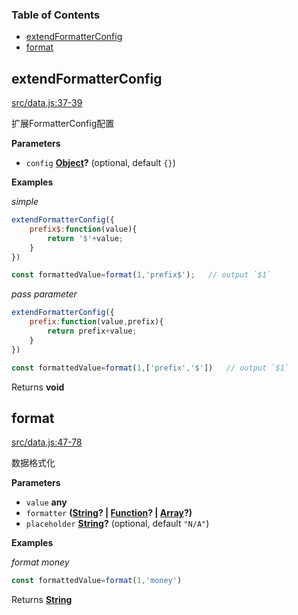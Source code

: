 <!-- Generated by documentation.js. Update this documentation by updating the source code. -->

### Table of Contents

-   [extendFormatterConfig](#extendformatterconfig)
-   [format](#format)

## extendFormatterConfig

[src/data.js:37-39](https://github.com/m860/js-helper/blob/106c0e381c1f27462b978ff4213201b845a9d7fa/src/data.js#L37-L39 "Source code on GitHub")

扩展FormatterConfig配置

**Parameters**

-   `config` **[Object](https://developer.mozilla.org/en-US/docs/Web/JavaScript/Reference/Global_Objects/Object)?**  (optional, default `{}`)

**Examples**

_simple_

```javascript
extendFormatterConfig({
	prefix$:function(value){
		return '$'+value;
	}
})

const formattedValue=format(1,'prefix$');	// output `$1`
```

_pass parameter_

```javascript
extendFormatterConfig({
	prefix:function(value,prefix){
		return prefix+value;
	}
})

const formattedValue=format(1,['prefix','$'])	// output `$1`
```

Returns **void** 

## format

[src/data.js:47-78](https://github.com/m860/js-helper/blob/106c0e381c1f27462b978ff4213201b845a9d7fa/src/data.js#L47-L78 "Source code on GitHub")

数据格式化

**Parameters**

-   `value` **any** 
-   `formatter` **([String](https://developer.mozilla.org/en-US/docs/Web/JavaScript/Reference/Global_Objects/String)? | [Function](https://developer.mozilla.org/en-US/docs/Web/JavaScript/Reference/Statements/function)? | [Array](https://developer.mozilla.org/en-US/docs/Web/JavaScript/Reference/Global_Objects/Array)?)** 
-   `placeholder` **[String](https://developer.mozilla.org/en-US/docs/Web/JavaScript/Reference/Global_Objects/String)?**  (optional, default `"N/A"`)

**Examples**

_format money_

```javascript
const formattedValue=format(1,'money')
```

Returns **[String](https://developer.mozilla.org/en-US/docs/Web/JavaScript/Reference/Global_Objects/String)** 
